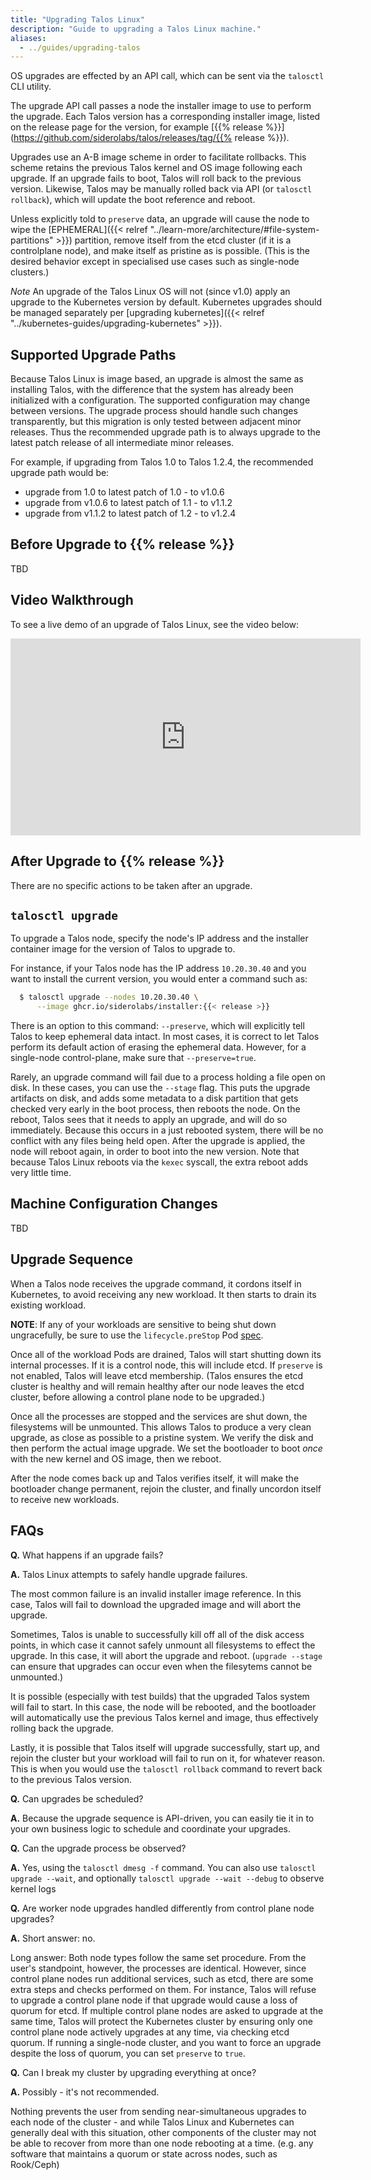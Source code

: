 ```yaml
---
title: "Upgrading Talos Linux"
description: "Guide to upgrading a Talos Linux machine."
aliases:
  - ../guides/upgrading-talos
---
```


OS upgrades are effected by an API call, which can be sent via the `talosctl` CLI utility.

The upgrade API call passes a node the installer image to use to perform the upgrade.
Each Talos version has a corresponding installer image, listed on the release page for the version, for example [{{% release %}}](https://github.com/siderolabs/talos/releases/tag/{{% release %}}).

Upgrades use an A-B image scheme in order to facilitate rollbacks.
This scheme retains the previous Talos kernel and OS image following each upgrade.
If an upgrade fails to boot, Talos will roll back to the previous version.
Likewise, Talos may be manually rolled back via API (or `talosctl rollback`), which will update the boot reference and reboot.

Unless explicitly told to `preserve` data, an upgrade will cause the node to wipe the [EPHEMERAL]({{< relref "../learn-more/architecture/#file-system-partitions" >}}) partition, remove itself from the etcd cluster (if it is a controlplane node), and make itself as pristine as is possible.
(This is the desired behavior except in specialised use cases such as single-node clusters.)

*Note* An upgrade of the Talos Linux OS will not (since v1.0) apply an upgrade to the Kubernetes version by default.
Kubernetes upgrades should be managed separately per [upgrading kubernetes]({{< relref "../kubernetes-guides/upgrading-kubernetes" >}}).

## Supported Upgrade Paths

Because Talos Linux is image based, an upgrade is almost the same as installing Talos, with the difference that the system has already been initialized with a configuration.
The supported configuration may change between versions.
The upgrade process should handle such changes transparently, but this migration is only tested between adjacent minor releases.
Thus the recommended upgrade path is to always upgrade to the latest patch release of all intermediate minor releases.

For example, if upgrading from Talos 1.0 to Talos 1.2.4, the recommended upgrade path would be:

* upgrade from 1.0 to latest patch of 1.0 - to v1.0.6
* upgrade from v1.0.6 to latest patch of 1.1 - to v1.1.2
* upgrade from v1.1.2 to latest patch of 1.2 - to v1.2.4

## Before Upgrade to {{% release %}}

TBD

## Video Walkthrough

To see a live demo of an upgrade of Talos Linux, see the video below:

<iframe width="560" height="315" src="https://www.youtube.com/embed/AAF6WhX0USo" title="YouTube video player" frameborder="0" allow="accelerometer; autoplay; clipboard-write; encrypted-media; gyroscope; picture-in-picture" allowfullscreen></iframe>

## After Upgrade to {{% release %}}

There are no specific actions to be taken after an upgrade.

## `talosctl upgrade`

To upgrade a Talos node, specify the node's IP address and the
installer container image for the version of Talos to upgrade to.

For instance, if your Talos node has the IP address `10.20.30.40` and you want
to install the current version, you would enter a command such
as:

```sh
  $ talosctl upgrade --nodes 10.20.30.40 \
      --image ghcr.io/siderolabs/installer:{{< release >}}
```

There is an option to this command: `--preserve`, which will explicitly tell Talos to keep ephemeral data intact.
In most cases, it is correct to let Talos perform its default action of erasing the ephemeral data.
However, for a single-node control-plane, make sure that `--preserve=true`.

Rarely, an upgrade command will fail due to a process holding a file open on disk.
In these cases, you can use the `--stage` flag.
This puts the upgrade artifacts on disk, and adds some metadata to a disk partition that gets checked very early in the boot process, then reboots the node.
On the reboot, Talos sees that it needs to apply an upgrade, and will do so immediately.
Because this occurs in a just rebooted system, there will be no conflict with any files being held open.
After the upgrade is applied, the node will reboot again, in order to boot into the new version.
Note that because Talos Linux reboots via the `kexec` syscall, the extra reboot adds very little time.

<!--
## Talos Controller Manager

The Talos Controller Manager can coordinate upgrades of your nodes
automatically.
It ensures that a controllable number of nodes are being
upgraded at any given time.
It also applies an upgrade flow which allows you to classify some machines as
early adopters and others as getting only stable, tested versions.

To find out more about the controller manager and to get it installed and
configured, take a look at the [GitHub page](https://github.com/siderolabs/talos-controller-manager).
Please note that the controller manager is still in fairly early development.
More advanced features, such as time slot scheduling, will be coming in the
future.
-->

## Machine Configuration Changes

TBD

## Upgrade Sequence

When a Talos node receives the upgrade command, it cordons
itself in Kubernetes, to avoid receiving any new workload.
It then starts to drain its existing workload.

**NOTE**: If any of your workloads are sensitive to being shut down ungracefully, be sure to use the `lifecycle.preStop` Pod [spec](https://kubernetes.io/docs/concepts/containers/container-lifecycle-hooks/#container-hooks).

Once all of the workload Pods are drained, Talos will start shutting down its
internal processes.
If it is a control node, this will include etcd.
If `preserve` is not enabled, Talos will leave etcd membership.
(Talos ensures the etcd cluster is healthy and will remain healthy after our node leaves the etcd cluster, before allowing a control plane node to be upgraded.)

Once all the processes are stopped and the services are shut down, the filesystems will be unmounted.
This allows Talos to produce a very clean upgrade, as close as possible to a pristine system.
We verify the disk and then perform the actual image upgrade.
We set the bootloader to boot _once_ with the new kernel and OS image, then we reboot.

After the node comes back up and Talos verifies itself, it will make
the bootloader change permanent, rejoin the cluster, and finally uncordon itself to receive new workloads.

## FAQs

**Q.** What happens if an upgrade fails?

**A.** Talos Linux attempts to safely handle upgrade failures.

The most common failure is an invalid installer image reference.
In this case, Talos will fail to download the upgraded image and will abort the upgrade.

Sometimes, Talos is unable to successfully kill off all of the disk access points, in which case it cannot safely unmount all filesystems to effect the upgrade.
In this case, it will abort the upgrade and reboot.
(`upgrade --stage` can ensure that upgrades can occur even when the filesytems cannot be unmounted.)

It is possible (especially with test builds) that the upgraded Talos system will fail to start.
In this case, the node will be rebooted, and the bootloader will automatically use the previous Talos kernel and image, thus effectively rolling back the upgrade.

Lastly, it is possible that Talos itself will upgrade successfully, start up, and rejoin the cluster but your workload will fail to run on it, for whatever reason.
This is when you would use the `talosctl rollback` command to revert back to the previous Talos version.

**Q.** Can upgrades be scheduled?

**A.** Because the upgrade sequence is API-driven, you can easily tie it in to your own business logic to schedule and coordinate your upgrades.

**Q.** Can the upgrade process be observed?

**A.** Yes, using the `talosctl dmesg -f` command.
You can also use `talosctl upgrade --wait`, and optionally `talosctl upgrade --wait --debug` to observe kernel logs

**Q.** Are worker node upgrades handled differently from control plane node upgrades?

**A.** Short answer: no.

Long answer:  Both node types follow the same set procedure.
From the user's standpoint, however, the processes are identical.
However, since control plane nodes run additional services, such as etcd, there are some extra steps and checks performed on them.
For instance, Talos will refuse to upgrade a control plane node if that upgrade would cause a loss of quorum for etcd.
If multiple control plane nodes are asked to upgrade at the same time, Talos will protect the Kubernetes cluster by ensuring only one control plane node actively upgrades at any time, via checking etcd quorum.
If running a single-node cluster, and you want to force an upgrade despite the loss of quorum, you can set `preserve` to `true`.

**Q.** Can I break my cluster by upgrading everything at once?

**A.** Possibly - it's not recommended.

Nothing prevents the user from sending near-simultaneous upgrades to each node of the cluster - and while Talos Linux and Kubernetes can generally deal with this situation, other components of the cluster may not be able to recover from more than one node rebooting at a time.
(e.g. any software that maintains a quorum or state across nodes, such as Rook/Ceph)
